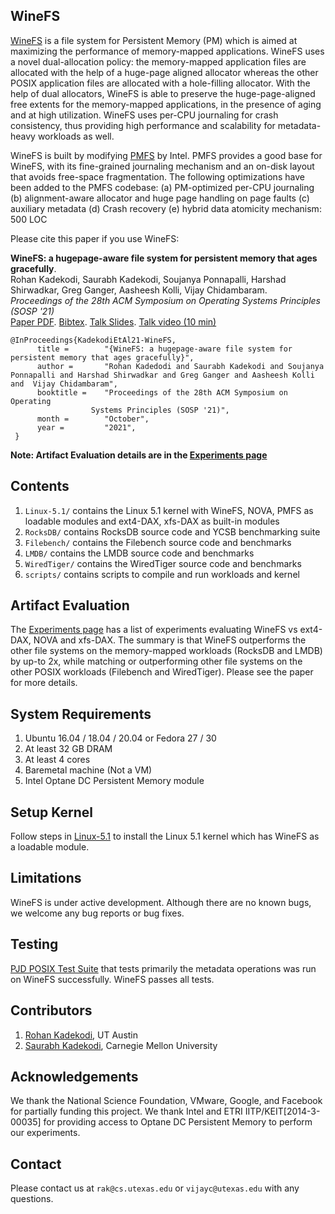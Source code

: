 ## WineFS

[WineFS](https://github.com/rohankadekodi/WineFS) is a file system for Persistent Memory (PM) which is aimed at maximizing the performance of memory-mapped applications. WineFS uses a novel dual-allocation policy: the memory-mapped application files are allocated with the help of a huge-page aligned allocator whereas the other POSIX application files are allocated with a hole-filling allocator. With the help of dual allocators, WineFS is able to preserve the huge-page-aligned free extents for the memory-mapped applications, in the presence of aging and at high utilization. WineFS uses per-CPU journaling for crash consistency, thus providing high performance and scalability for metadata-heavy workloads as well. 

WineFS is built by modifying [PMFS](https://github.com/linux-pmfs/pmfs) by Intel. PMFS provides a good base for WineFS, with its fine-grained journaling mechanism and an on-disk layout that avoids free-space fragmentation. The following optimizations have been added to the PMFS codebase: 
(a) PM-optimized per-CPU journaling
(b) alignment-aware allocator and huge page handling on page faults
(c) auxiliary metadata
(d) Crash recovery
(e) hybrid data atomicity mechanism: 500 LOC

Please cite this paper if you use WineFS:

**WineFS: a hugepage-aware file system for persistent memory that ages gracefully**.<br>
Rohan Kadekodi, Saurabh Kadekodi, Soujanya Ponnapalli, Harshad Shirwadkar, Greg Ganger, Aasheesh Kolli, Vijay Chidambaram.<br>
*Proceedings of the 28th ACM Symposium on Operating Systems Principles (SOSP '21)*<br>
[Paper PDF](https://www.cs.utexas.edu/~vijay/papers/winefs-sosp21.pdf). [Bibtex](https://www.cs.utexas.edu/~vijay/bibtex/winefs-sosp21.bib). [Talk Slides](https://www.cs.utexas.edu/~vijay/papers/winefs-sosp21-slides.pdf). [Talk video (10 min)](https://www.youtube.com/watch?v=16Ami3IsYI8)

~~~~
@InProceedings{KadekodiEtAl21-WineFS,
      title =        "{WineFS: a hugepage-aware file system for persistent memory that ages gracefully}",
      author =       "Rohan Kadedodi and Saurabh Kadekodi and Soujanya Ponnapalli and Harshad Shirwadkar and Greg Ganger and Aasheesh Kolli and  Vijay Chidambaram",
      booktitle =    "Proceedings of the 28th ACM Symposium on Operating
                  Systems Principles (SOSP '21)",
      month =        "October",
      year =         "2021",
 }
~~~~

**Note: Artifact Evaluation details are in the [Experiments page](https://github.com/rohankadekodi/WineFS/blob/main/Experiments.md)**

## Contents

1. `Linux-5.1/` contains the Linux 5.1 kernel with WineFS, NOVA, PMFS as loadable modules and ext4-DAX, xfs-DAX as built-in modules
2. `RocksDB/` contains RocksDB source code and YCSB benchmarking suite
4. `Filebench/` contains the Filebench source code and benchmarks
5. `LMDB/` contains the LMDB source code and benchmarks
6. `WiredTiger/` contains the WiredTiger source code and benchmarks
7. `scripts/` contains scripts to compile and run workloads and kernel

## Artifact Evaluation

The [Experiments page](https://github.com/rohankadekodi/WineFS/blob/main/Experiments.md)
has a list of experiments evaluating WineFS vs ext4-DAX, NOVA and xfs-DAX. The summary is that WineFS outperforms the other file systems on the memory-mapped workloads (RocksDB and LMDB) by up-to 2x, while matching or outperforming other file systems on the other POSIX workloads (Filebench and WiredTiger). Please see the paper for more details.

## System Requirements

1. Ubuntu 16.04 / 18.04 / 20.04 or Fedora 27 / 30
2. At least 32 GB DRAM
3. At least 4 cores
4. Baremetal machine (Not a VM)
5. Intel Optane DC Persistent Memory module

## Setup Kernel
Follow steps in [Linux-5.1](https://github.com/rohankadekodi/WineFS/tree/main/Linux-5.1) to install the Linux 5.1 kernel which has WineFS as a loadable module.

## Limitations
WineFS is under active development. Although there are no known bugs, we welcome any bug reports or bug fixes. 

## Testing
[PJD POSIX Test Suite](https://www.tuxera.com/community/posix-test-suite/) that tests primarily the metadata operations was run on WineFS successfully. WineFS passes all tests. 

## Contributors

1. [Rohan Kadekodi](https://github.com/rohankadekodi), UT Austin
2. [Saurabh Kadekodi](https://github.com/saurabhkadekodi), Carnegie Mellon University

## Acknowledgements

We thank the National Science Foundation, VMware, Google, and Facebook for partially funding this project. We thank Intel and ETRI IITP/KEIT[2014-3-00035] for providing access to Optane DC Persistent Memory to perform our experiments.

## Contact

Please contact us at `rak@cs.utexas.edu` or `vijayc@utexas.edu` with any questions.
